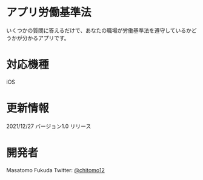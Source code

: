
# アプリ労働基準法

いくつかの質問に答えるだけで、あなたの職場が労働基準法を遵守しているかどうかが分かるアプリです。

# 対応機種

iOS

# 更新情報

2021/12/27 バージョン1.0 リリース

# 開発者

Masatomo Fukuda
Twitter: [@chitomo12](https://twitter.com/chitomo12)
